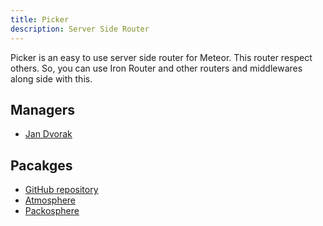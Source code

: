 ```yaml
---
title: Picker
description: Server Side Router
---
```


Picker is an easy to use server side router for Meteor. This router respect others. So, you can use Iron Router and other routers and middlewares along side with this.

## Managers
* [Jan Dvorak](https://github.com/sponsors/StorytellerCZ)

## Pacakges
* [GitHub repository](https://github.com/Meteor-Community-Packages/picker)
* [Atmosphere](https://atmospherejs.com/communitypackages/picker)
* [Packosphere](https://packosphere.com/communitypackages/picker)